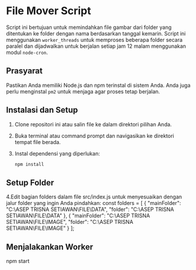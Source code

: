 # File Mover Script

Script ini bertujuan untuk memindahkan file gambar dari folder yang ditentukan ke folder dengan nama berdasarkan tanggal kemarin. Script ini menggunakan `worker_threads` untuk memproses beberapa folder secara paralel dan dijadwalkan untuk berjalan setiap jam 12 malam menggunakan modul `node-cron`.

## Prasyarat

Pastikan Anda memiliki Node.js dan npm terinstal di sistem Anda. Anda juga perlu menginstal `pm2` untuk menjaga agar proses tetap berjalan.

## Instalasi dan Setup

1. Clone repositori ini atau salin file ke dalam direktori pilihan Anda.
2. Buka terminal atau command prompt dan navigasikan ke direktori tempat file berada.
3. Instal dependensi yang diperlukan:

   ```bash
   npm install
## Setup Folder

4.Edit bagian folders dalam file src/index.js untuk menyesuaikan dengan jalur folder yang ingin Anda pindahkan:
const folders = [
  {
    "mainFolder": "C:\\ASEP TRISNA SETIAWAN\\FILE\\DATA",
    "folder": "C:\\ASEP TRISNA SETIAWAN\\FILE\\DATA"
  },
  {
    "mainFolder": "C:\\ASEP TRISNA SETIAWAN\\FILE\\IMAGE",
    "folder": "C:\\ASEP TRISNA SETIAWAN\\FILE\\IMAGE"
  }
];

## Menjalakankan Worker
npm start